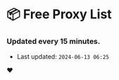 # :package: Free Proxy List
### Updated every 15 minutes.

- Last updated: `2024-06-13 06:25`

:heart:
